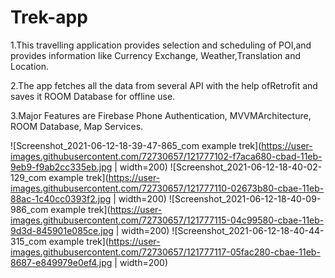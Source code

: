 # Trek-app

1.This travelling application provides selection and scheduling of POI,and provides information like Currency Exchange, Weather,Translation and Location.

2.The app fetches all the data from several API with the help ofRetrofit and saves it ROOM Database for offline use.

3.Major Features are Firebase Phone Authentication, MVVMArchitecture, ROOM Database, Map Services.


![Screenshot_2021-06-12-18-39-47-865_com example trek](https://user-images.githubusercontent.com/72730657/121777102-f7aca680-cbad-11eb-9eb9-f9ab2cc335eb.jpg | width=200)
![Screenshot_2021-06-12-18-40-02-129_com example trek](https://user-images.githubusercontent.com/72730657/121777110-02673b80-cbae-11eb-88ac-1c40cc0393f2.jpg | width=200)
![Screenshot_2021-06-12-18-40-09-986_com example trek](https://user-images.githubusercontent.com/72730657/121777115-04c99580-cbae-11eb-9d3d-845901e085ce.jpg | width=200)
![Screenshot_2021-06-12-18-40-44-315_com example trek](https://user-images.githubusercontent.com/72730657/121777117-05fac280-cbae-11eb-8687-e849979e0ef4.jpg | width=200)

